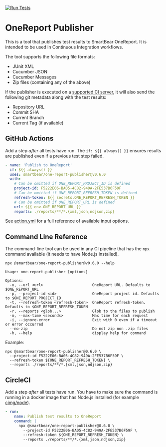 [![Run Tests](https://github.com/SmartBear/one-report-publisher/actions/workflows/test.yaml/badge.svg)](https://github.com/SmartBear/one-report-publisher/actions/workflows/test.yaml)

# OneReport Publisher

This is a tool that publishes test results to SmartBear OneReport. It is intended to be used in Continuous Integration workflows.

The tool supports the following file formats:

- JUnit XML
- Cucumber JSON
- Cucumber Messages
- Zip files (containing any of the above)

If the publisher is executed on a [supported CI server](https://github.com/cucumber/ci-environment#supported-ci-servers),
it will also send the following git metadata along with the test results:

- Repository URL
- Commit SHA
- Current Branch
- Current Tag (if available)

## GitHub Actions

Add a step _after_ all tests have run. The `if: ${{ always() }}` ensures results are published even if a previous test
step failed.

```yml
- name: 'Publish to OneReport'
  if: ${{ always() }}
  uses: smartbear/one-report-publisher@v0.6.0
  with:
    # Can be omitted if ONE_REPORT_PROJECT_ID is defined
    project-id: F5222E06-BA05-4C82-949A-2FE537B6F59F
    # Can be omitted if ONE_REPORT_REFRESH_TOKEN is defined
    refresh-token: ${{ secrets.ONE_REPORT_REFRESH_TOKEN }}
    # Can be omitted if ONE_REPORT_URL is defined
    url: ${{ env.ONE_REPORT_URL }}
    reports: ./reports/**/*.{xml,json,ndjson,zip}
```

See [action.yml](./action.yml) for a full reference of available input options.

## Command Line Reference

The command-line tool can be used in any CI pipeline that has the `npx` command available (it needs to have Node.js installed).

```
npx @smartbear/one-report-publisher@v0.6.0 --help

Usage: one-report-publisher [options]

Options:
  -u, --url <url>                      OneReport URL. Defaults to $ONE_REPORT_URL
  -p, --project-id <id>                OneReport project id. Defaults to $ONE_REPORT_PROJECT_ID
  -t, --refresh-token <refresh-token>  OneReport refresh-token. Defaults to $ONE_REPORT_REFRESH_TOKEN
  -r, --reports <glob...>              Glob to the files to publish
  -m, --max-time <seconds>             Max time for each request
  -i, --ignore-error                   Exit with 0 even if a timeout or error occurred
  --no-zip                             Do not zip non .zip files
  -h, --help                           display help for command
```

Example:

```
npx @smartbear/one-report-publisher@0.6.0 \
  --project-id F5222E06-BA05-4C82-949A-2FE537B6F59F \
  --refresh-token ${ONE_REPORT_REFRESH_TOKEN} \
  --reports ./reports/**/*.{xml,json,ndjson,zip}
```

## CircleCI

Add a step _after_ all tests have run. You have to make sure the command is running in a docker image that has Node.js
installed (for example [cimg/node](https://circleci.com/developer/images/image/cimg/node)).

```yml
- run:
    name: Publish test results to OneReport
    command: |
      npx @smartbear/one-report-publisher@0.6.0 \
        --project-id F5222E06-BA05-4C82-949A-2FE537B6F59F \
        --refresh-token ${ONE_REPORT_REFRESH_TOKEN} \
        --reports ./reports/**/*.{xml,json,ndjson,zip}
```
